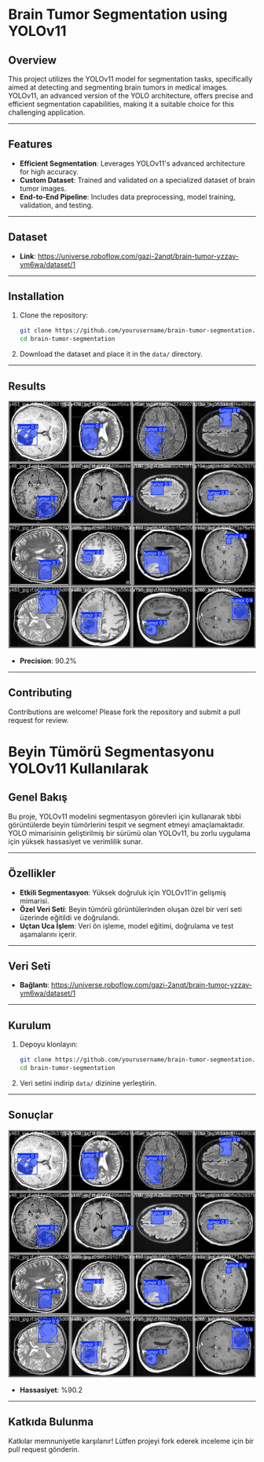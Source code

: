 # Brain Tumor Segmentation using YOLOv11

## Overview
This project utilizes the YOLOv11 model for segmentation tasks, specifically aimed at detecting and segmenting brain tumors in medical images. YOLOv11, an advanced version of the YOLO architecture, offers precise and efficient segmentation capabilities, making it a suitable choice for this challenging application.

---

## Features
- **Efficient Segmentation**: Leverages YOLOv11's advanced architecture for high accuracy.
- **Custom Dataset**: Trained and validated on a specialized dataset of brain tumor images.
- **End-to-End Pipeline**: Includes data preprocessing, model training, validation, and testing.

---

## Dataset
- **Link**: https://universe.roboflow.com/gazi-2anqt/brain-tumor-yzzav-ym6wa/dataset/1

---

## Installation
1. Clone the repository:
   ```bash
   git clone https://github.com/yourusername/brain-tumor-segmentation.git
   cd brain-tumor-segmentation
   ```
   
2. Download the dataset and place it in the `data/` directory.

---

## Results
![Example Output](results1.jpg)

- **Precision**: 90.2%
---

## Contributing
Contributions are welcome! Please fork the repository and submit a pull request for review.

# Beyin Tümörü Segmentasyonu YOLOv11 Kullanılarak

## Genel Bakış
Bu proje, YOLOv11 modelini segmentasyon görevleri için kullanarak tıbbi görüntülerde beyin tümörlerini tespit ve segment etmeyi amaçlamaktadır. YOLO mimarisinin geliştirilmiş bir sürümü olan YOLOv11, bu zorlu uygulama için yüksek hassasiyet ve verimlilik sunar.

---

## Özellikler
- **Etkili Segmentasyon**: Yüksek doğruluk için YOLOv11'in gelişmiş mimarisi.
- **Özel Veri Seti**: Beyin tümörü görüntülerinden oluşan özel bir veri seti üzerinde eğitildi ve doğrulandı.
- **Uçtan Uca İşlem**: Veri ön işleme, model eğitimi, doğrulama ve test aşamalarını içerir.

---

## Veri Seti
- **Bağlantı**: https://universe.roboflow.com/gazi-2anqt/brain-tumor-yzzav-ym6wa/dataset/1

---

## Kurulum
1. Depoyu klonlayın:
   ```bash
   git clone https://github.com/yourusername/brain-tumor-segmentation.git
   cd brain-tumor-segmentation
   ```
   
2. Veri setini indirip `data/` dizinine yerleştirin.

---

## Sonuçlar
![Örnek Çıktı](results1.jpg)

- **Hassasiyet**: %90.2

---

## Katkıda Bulunma
Katkılar memnuniyetle karşılanır! Lütfen projeyi fork ederek inceleme için bir pull request gönderin.

